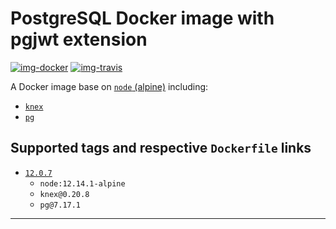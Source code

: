 # PostgreSQL Docker image with pgjwt extension

[![img-docker]][link-docker]
[![img-travis]][link-travis]

A Docker image base on [`node` (alpine)][link-node] including:
- [`knex`][link-knex]
- [`pg`][link-pg]

## Supported tags and respective `Dockerfile` links

- [`12.0.7`](https://github.com/ivangabriele/docker-postgresql-jwt/blob/master/12/0/7/Dockerfile)
    - `node:12.14.1-alpine`
    - `knex@0.20.8`
    - `pg@7.17.1`

---

[img-docker]: https://img.shields.io/docker/pulls/igabriele/knex-pg?style=for-the-badge
[img-travis]: https://img.shields.io/travis/com/ivangabriele/docker-knex-pg/master?style=for-the-badge

[link-docker]: https://hub.docker.com/repository/docker/igabriele/knex-pg
[link-knex]: https://github.com/knex/knex
[link-node]: https://hub.docker.com/_/node/
[link-pg]: https://github.com/brianc/node-postgres
[link-travis]: https://travis-ci.com/ivangabriele/docker-knex-pg
